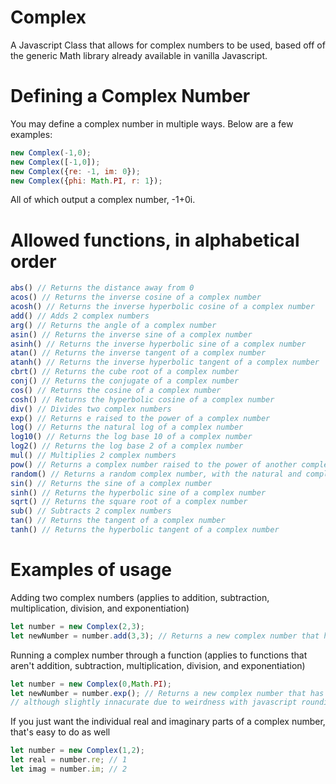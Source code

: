 # Complex
A Javascript Class that allows for complex numbers to be used, based off of the generic Math library already available in vanilla Javascript.
# Defining a Complex Number
You may define a complex number in multiple ways. Below are a few examples:
```js
new Complex(-1,0);
new Complex([-1,0]);
new Complex({re: -1, im: 0});
new Complex({phi: Math.PI, r: 1});
```
All of which output a complex number, -1+0i.
# Allowed functions, in alphabetical order
```js
abs() // Returns the distance away from 0
acos() // Returns the inverse cosine of a complex number
acosh() // Returns the inverse hyperbolic cosine of a complex number
add() // Adds 2 complex numbers
arg() // Returns the angle of a complex number
asin() // Returns the inverse sine of a complex number
asinh() // Returns the inverse hyperbolic sine of a complex number
atan() // Returns the inverse tangent of a complex number
atanh() // Returns the inverse hyperbolic tangent of a complex number
cbrt() // Returns the cube root of a complex number
conj() // Returns the conjugate of a complex number
cos() // Returns the cosine of a complex number
cosh() // Returns the hyperbolic cosine of a complex number
div() // Divides two complex numbers
exp() // Returns e raised to the power of a complex number
log() // Returns the natural log of a complex number
log10() // Returns the log base 10 of a complex number
log2() // Returns the log base 2 of a complex number
mul() // Multiplies 2 complex numbers
pow() // Returns a complex number raised to the power of another complex number
random() // Returns a random complex number, with the natural and complex parts being between 0 and 1
sin() // Returns the sine of a complex number
sinh() // Returns the hyperbolic sine of a complex number
sqrt() // Returns the square root of a complex number
sub() // Subtracts 2 complex numbers
tan() // Returns the tangent of a complex number
tanh() // Returns the hyperbolic tangent of a complex number
```
# Examples of usage
Adding two complex numbers (applies to addition, subtraction, multiplication, division, and exponentiation)
```js
let number = new Complex(2,3);
let newNumber = number.add(3,3); // Returns a new complex number that has the value 5+6i
```
Running a complex number through a function (applies to functions that aren't addition, subtraction, multiplication, division, and exponentiation)
```js
let number = new Complex(0,Math.PI);
let newNumber = number.exp(); // Returns a new complex number that has the value -1+0i, 
// although slightly innacurate due to weirdness with javascript rounding
```
If you just want the individual real and imaginary parts of a complex number, that's easy to do as well
```js
let number = new Complex(1,2);
let real = number.re; // 1
let imag = number.im; // 2
```
